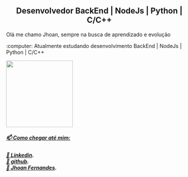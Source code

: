 <h2 align="center"> 
	Desenvolvedor BackEnd | NodeJs | Python | C/C++
</h2>
 <p> Olá me chamo Jhoan, sempre na busca de aprendizado e evolução <p>

<p>	:computer: Atualmente estudando desenvolvimento BackEnd | NodeJs | Python | C/C++<p>
	
<div>
  <a href="https://github.com/JhoanDev">
  <img height="180em" src="https://github-readme-stats.vercel.app/api/top-langs/?username=JhoanDev&layout=compact&langs_count=8&theme=dracula">
</div>
  
<h5>📫 Como chegar até mim:<h5>
<a href="https://www.linkedin.com/in/jhoan-fernandes/">🔗 Linkedin</a>.<br/>
<a href="https://github.com/JhoanDev">🔗 github</a>.<br/>
<a href="jhoandev.log@gmail.com">📧 Jhoan Fernandes</a>.<br/>
<br/>  <br/>  <br/>
  
